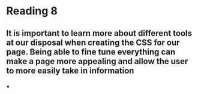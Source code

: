# Reading 8 #

## It is important to learn more about different tools at our disposal when creating the CSS for our page. Being able to fine tune everything can make a page more appealing and allow the user to more easily take in information ##

### *